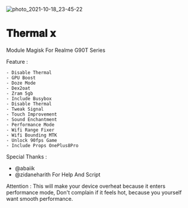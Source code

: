 ![photo_2021-10-18_23-45-22](https://user-images.githubusercontent.com/27819385/137773749-596228c6-7116-4035-b18b-18f937daa715.jpg)


# 𝐓𝐡𝐞𝐫𝐦𝐚𝐥 𝐱
Module Magisk For Realme G90T Series


Feature :


    - Disable Thermal
    - GPU Boost
    - Doze Mode
    - Dex2oat
    - Zram 5gb
    - Include Busybox
    - Disable Thermal
    - Tweak Signal
    - Touch Improvement
    - Sound Enchantment
    - Performance Mode
    - Wifi Range Fixer
    - Wifi Bounding MTK
    - Unlock 90fps Game
    - Include Props OnePlus8Pro

Special Thanks :
- @abaiik
- @zidaneharith For Help And Script


Attention :
This will make your device overheat because it enters performance mode, Don't complain if it feels hot, because you yourself want smooth performance.
